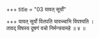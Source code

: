 +++
title = "03 यावत् सूर्यो"

+++
यावत् सूर्यो वितपति यावच्चाभि विपश्यति ।  
तावद् विषस्य दूषणं वचो निर्मन्त्रयामहे ॥ ४ ॥